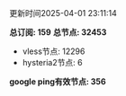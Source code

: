 更新时间2025-04-01 23:11:14

**总订阅: 159**
**总节点: 32453**
- vless节点: 12296
- hysteria2节点: 6

**google ping有效节点: 356**
